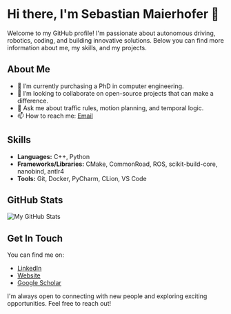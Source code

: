 # Hi there, I'm Sebastian Maierhofer 👋

Welcome to my GitHub profile! 
I'm passionate about autonomous driving, robotics, coding, and building innovative solutions. 
Below you can find more information about me, my skills, and my projects.

## About Me

- 🔭 I’m currently purchasing a PhD in computer engineering.
- 👯 I’m looking to collaborate on open-source projects that can make a difference.
- 💬 Ask me about traffic rules, motion planning, and temporal logic.
- 📫 How to reach me: [Email](mailto:sebastian.maierhofer@tum.de)

## Skills

- **Languages:** C++, Python
- **Frameworks/Libraries:** CMake, CommonRoad, ROS, scikit-build-core, nanobind, antlr4
- **Tools:** Git, Docker, PyCharm, CLion, VS Code
<!--
## Projects

Here are a few projects I've worked on:

- [Project 1](https://github.com/smaierhofer/project1): Brief description of what this project does and the technologies used.
- [Project 2](https://github.com/smaierhofer/project2): Brief description of what this project does and the technologies used.
- [Project 3](https://github.com/smaierhofer/project3): Brief description of what this project does and the technologies used.
-->
## GitHub Stats

![My GitHub Stats](https://github-readme-stats.vercel.app/api?username=smaierhofer&show_icons=true&theme=radical)

## Get In Touch

You can find me on:

- [LinkedIn](https://www.linkedin.com/in/sebastian-maierhofer)
- [Website](https://www.ce.cit.tum.de/cps/members/sebastian-maierhofer-msc/)
- [Google Scholar](https://scholar.google.de/citations?user=hkgRdzEAAAAJ&hl=de)

I'm always open to connecting with new people and exploring exciting opportunities. Feel free to reach out!


<!--
**smaierhofer/smaierhofer** is a ✨ _special_ ✨ repository because its `README.md` (this file) appears on your GitHub profile.

📈 my github stats
<p align="center"> <img src="https://github-readme-stats.vercel.app/api?username=smaierhofer&show_icons=true&theme=gotham" alt="smaierhofer" />
-->
